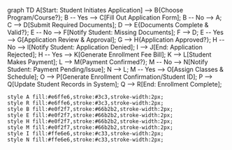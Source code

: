 graph TD
    A[Start: Student Initiates Application] --> B{Choose Program/Course?};
    B -- Yes --> C[Fill Out Application Form];
    B -- No --> A;
    C --> D[Submit Required Documents];
    D --> E{Documents Complete & Valid?};
    E -- No --> F[Notify Student: Missing Documents];
    F --> D;
    E -- Yes --> G[Application Review & Approval];
    G --> H{Application Approved?};
    H -- No --> I[Notify Student: Application Denied];
    I --> J[End: Application Rejected];
    H -- Yes --> K[Generate Enrollment Fee Bill];
    K --> L[Student Makes Payment];
    L --> M{Payment Confirmed?};
    M -- No --> N[Notify Student: Payment Pending/Issue];
    N --> L;
    M -- Yes --> O[Assign Classes & Schedule];
    O --> P[Generate Enrollment Confirmation/Student ID];
    P --> Q[Update Student Records in System];
    Q --> R[End: Enrollment Complete];

    style A fill:#e6ffe6,stroke:#3c3,stroke-width:2px;
    style R fill:#e6ffe6,stroke:#3c3,stroke-width:2px;
    style B fill:#e0f2f7,stroke:#66b2b2,stroke-width:2px;
    style E fill:#e0f2f7,stroke:#66b2b2,stroke-width:2px;
    style H fill:#e0f2f7,stroke:#66b2b2,stroke-width:2px;
    style M fill:#e0f2f7,stroke:#66b2b2,stroke-width:2px;
    style I fill:#ffe6e6,stroke:#c33,stroke-width:2px;
    style N fill:#ffe6e6,stroke:#c33,stroke-width:2px;

